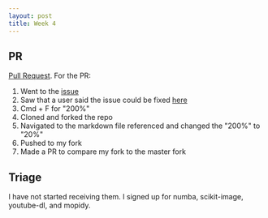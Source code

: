 ```yaml
---
layout: post
title: Week 4
---
```


## PR

[Pull Request](https://github.com/joannakl/cs480_s18/pull/48).
For the PR:
1. Went to the [issue](https://github.com/joannakl/cs480_s18/issues/15)
2. Saw that a user said the issue could be fixed [here](https://github.com/joannakl/cs480_s18/blob/gh-pages/syllabus.markdown)
3. Cmd + F for "200%"
4. Cloned and forked the repo
5. Navigated to the markdown file referenced and changed the "200%" to "20%"
6. Pushed to my fork
7. Made a PR to compare my fork to the master fork

## Triage

I have not started receiving them. I signed up for numba, scikit-image, youtube-dl, and mopidy.
